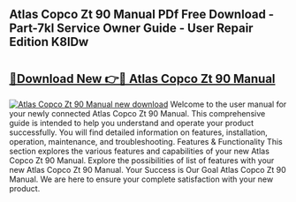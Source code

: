 ## Atlas Copco Zt 90 Manual PDf Free Download - Part-7kl Service Owner Guide - User Repair Edition K8lDw

# <h2><a href="http://bc27662.oget.top/?id=Atlas+Copco+Zt+90+Manual">🔗Download New 👉🔴 Atlas Copco Zt 90 Manual</a></h2>

[![Atlas Copco Zt 90 Manual new download](https://i.imgur.com/5g1atiW.png)](http://bc27662.oget.top/?id=Atlas+Copco+Zt+90+Manual)
Welcome to the user manual for your newly connected Atlas Copco Zt 90 Manual. This comprehensive guide is intended to help you understand and operate your product successfully. You will find detailed information on features, installation, operation, maintenance, and troubleshooting. Features & Functionality This section explores the various features and capabilities of your new Atlas Copco Zt 90 Manual. Explore the possibilities of list of features with your new Atlas Copco Zt 90 Manual. Your Success is Our Goal Atlas Copco Zt 90 Manual. We are here to ensure your complete satisfaction with your new product.
